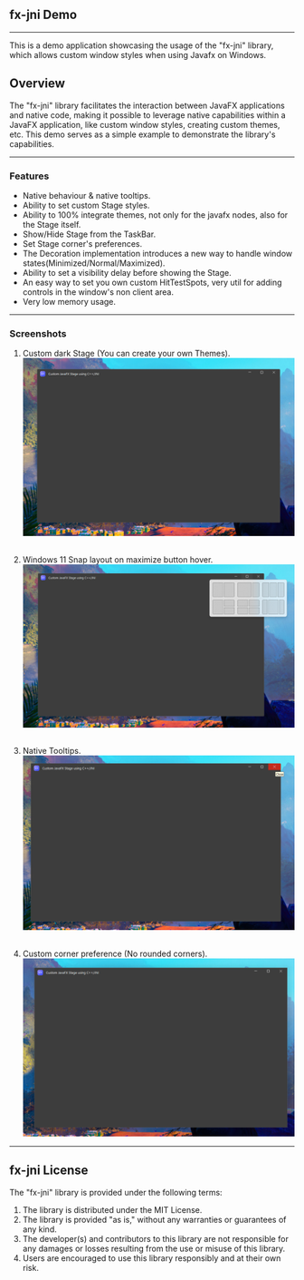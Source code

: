 ## fx-jni Demo
***
This is a demo application showcasing the usage of the "fx-jni" library,
which allows custom window styles when using Javafx on Windows.

## Overview

The "fx-jni" library facilitates the interaction between JavaFX 
applications and native code, making it possible to leverage
native capabilities within a JavaFX application, like custom window styles,
creating custom themes, etc.
This demo serves as a simple example to demonstrate the library's capabilities.

***

### Features

* Native behaviour & native tooltips.
* Ability to set custom Stage styles.
* Ability to 100% integrate themes, not only for the javafx nodes, also for the Stage itself.
* Show/Hide Stage from the TaskBar.
* Set Stage corner's preferences.
* The Decoration implementation introduces a new way to handle window states(Minimized/Normal/Maximized).
* Ability to set a visibility delay before showing the Stage.
* An easy way to set you own custom HitTestSpots, very util for adding controls in the window's non client area.
* Very low memory usage.


***

### Screenshots

1. Custom dark Stage (You can create your own Themes).
![Custom dark Stage](screenshots/1.png)

##
2. Windows 11 Snap layout on maximize button hover.
![Windows 11 Snap layout on maximize button hover](screenshots/2.png)

##
3. Native Tooltips.
![Native Tooltips](screenshots/3.png)

##
4. Custom corner preference (No rounded corners).
![Custom corner preference (No rounded corners)](screenshots/4.png)

***

## fx-jni License

The "fx-jni" library is provided under the following terms:

1. The library is distributed under the MIT License.
2. The library is provided "as is," without any warranties or guarantees of any kind.
3. The developer(s) and contributors to this library are not responsible for any damages or losses resulting from the use or misuse of this library.
4. Users are encouraged to use this library responsibly and at their own risk.

